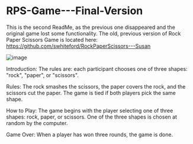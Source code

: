 # RPS-Game---Final-Version

This is the second ReadMe, as the previous one disappeared and the original game lost some functionality.  The old, previous version of Rock Paper Scissors Game is located here: https://github.com/swhiteford/RockPaperScissors---Susan

![image](https://github.com/swhiteford/RPS-Game---Final-Version/assets/146851550/1caeeafe-3732-44cf-8679-2c7f7cbfe23c)

Introduction: The rules are: each participant chooses one of three shapes: "rock", "paper", or "scissors".

Rules: The rock smashes the scissors, the paper covers the rock, and the scissors cut the paper.  The game is tied if both players pick the same shape.

How to Play: The game begins with the player selecting one of three shapes: rock, paper, or scissors.  One of the three shapes is chosen at random by the computer.  

Game Over: When a player has won three rounds, the game is done.


